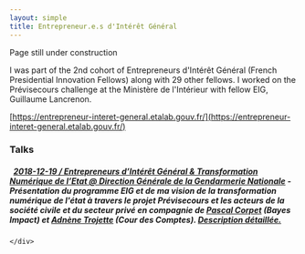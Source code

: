 ```yaml
---
layout: simple
title: Entrepreneur.e.s d'Intérêt Général
---
```


Page still under construction

I was part of the 2nd cohort of Entrepreneurs d'Intérêt Général (French Presidential Innovation Fellows) along with 29 other fellows. I worked on the Prévisecours challenge at the Ministère de l'Intérieur with fellow EIG, Guillaume Lancrenon.

[https://entrepreneur-interet-general.etalab.gouv.fr/](https://entrepreneur-interet-general.etalab.gouv.fr/)

<div class="container">
  <h3>Talks</h3>
  <div class="panel panel-default">
    <div class="panel-body">
    	<h5>
			<i class="fa fa-bolt"></i>&nbsp;&nbsp;<strong><a href="https://speakerdeck.com/tiphaine/entrepreneurs-dinteret-general-and-transformation-numerique-de-letat" target="_blank">2018-12-19 / Entrepreneurs d’Intérêt Général & Transformation Numérique de l’Etat @ Direction Générale de la Gendarmerie Nationale</a></strong>
			- Présentation du programme EIG et de ma vision de la transformation numérique de l'état à travers le projet Prévisecours et les acteurs de la société civile et du secteur privé en compagnie de <a href="https://twitter.com/pascalcorpet" target="_blank">Pascal Corpet</a> (Bayes Impact) et <a href="https://twitter.com/trojette" target="_blank">Adnène Trojette</a> (Cour des Comptes). <a href="http://heroteknik.fr/2018/11/18/miditech-26-la-transformation-numerique-de-letat/" target="_blank">Description détaillée.</a>
		</h5>
		
    </div>
  </div>
</div>